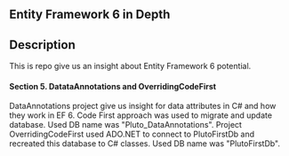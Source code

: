 ## Entity Framework 6 in Depth
## Description
This is repo give us an insight about Entity Framework 6 potential. 

#### Section 5. DatataAnnotations and OverridingCodeFirst
DataAnnotations project give us insight for data attributes in C# and how they work in EF 6. Code First approach was used to migrate and update database. Used DB name was "Pluto_DataAnnotations". Project OverridingCodeFirst used ADO.NET to connect to PlutoFirstDb and recreated this database to C# classes. Used DB name was "PlutoFirstDb".
